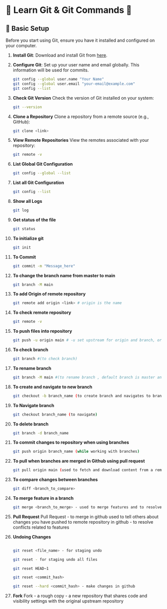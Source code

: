 # 🚀 **Learn Git & Git Commands** 🚀

## 🔧 **Basic Setup**

Before you start using Git, ensure you have it installed and configured on your computer.

1. **Install Git**:
   Download and install Git from [here](https://git-scm.com/).

2. **Configure Git**:
   Set up your user name and email globally. This information will be used for commits.

   ```bash
   git config --global user.name "Your Name"
   git config --global user.email "your-email@example.com"
   git config --list

3. **Check Git Version**
    Check the version of Git installed on your system:

    ```bash
    git --version


4. **Clone a Repository**
    Clone a repository from a remote source (e.g., GitHub):

    ```bash
    git clone <link>

5. **View Remote Repositories**
    View the remotes associated with your repository:

    ```bash
    git remote -v

6. **List Global Git Configuration**

    ```bash
    git config --global --list

7. **List all Git Configuration**

    ```bash
    git config --list

8. **Show all Logs**

    ```bash
    git log

9. **Get status of the file**

    ```bash
    git status

10. **To initialize git**

    ```bash
    git init

11. **To Commit**

    ```bash
    git commit -m "Message_here"

12. **To change the branch name from master to main**
    
    ```bash
    git branch -M main

13. **To add Origin of remote repository**

    ```bash
    git remote add origin <link> # origin is the name

14. **To check remote repository**

    ```bash
    git remote -v

15. **To push files into repository**

    ```bash
    git push -u origin main # -u set upstream for origin and branch, origin remote repository name , main branch

16. **To check branch**

    ```bash
    git branch #(to check branch)

17. **To rename branch**

    ```bash
    git branch -M main #(to rename branch , default branch is master and it is changed to main)


18. **To create and navigate to new branch**

    ```bash
    git checkout -b branch_name (to create branch and navigates to branch_name)

19. **To Navigate branch**

    ```bash
    git checkout branch_name (to navigate)

20. **To delete branch**

    ```bash
    git branch -d branch_name

21. **To commit changes to repository when using branches**

    ```bash
    git push origin branch_name (while working with branches)

22. **To pull when branches are merged in Github using pull request**

    ```bash
    git pull origin main (used to fetch and download content from a remote repo and update the local repository to match the content)

23. **To compare changes between branches**

    ```bash
    git diff <branch_to_compare>

    
24. **To merge feature in a branch**

    ```bash
    git merge <branch_to_merge> - used to merge features and to resolve conflicts related to features

25. **Pull Request**
    Pull Request - to merge in github used to tell others about changes you have pushed to remote repository in github - to resolve conflicts related to features



26. **Undoing Changes**

    ```bash
     
    git reset <file_name> - for staging undo

    git reset - for staging undo all files

    git reset HEAD~1

    git reset <commit_hash>

    git reset --hard <commit_hash> - make changes in github

27. **Fork**
    Fork  - a rough copy - a new repository that shares code and visibility settings with the original upstream repository 
